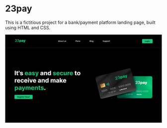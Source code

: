 # 23pay
This is a fictitious project for a bank/payment platform landing page, built using HTML and CSS.

![Page screenshot](https://github.com/detalhe/23pay/blob/main/assets/img/page_Screenshot.png?raw=true)

